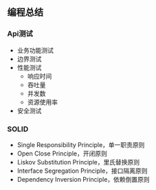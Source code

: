
## 编程总结


### Api测试

- 业务功能测试
- 边界测试
- 性能测试
    - 响应时间
    - 吞吐量
    - 并发数
    - 资源使用率
- 安全测试




### SOLID 
- Single Responsibility Principle，单一职责原则
- Open Close Principle，开闭原则
- Liskov Substitution Principle，里氏替换原则
- Interface Segregation Principle，接口隔离原则
- Dependency Inversion Principle，依赖倒置原则